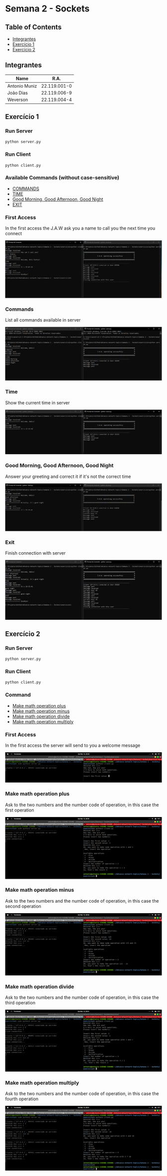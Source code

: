 # Semana 2 - Sockets

## Table of Contents
* [Integrantes](#integrantes)
* [Exercício 1](#exercício-1)
* [Exercício 2](#exercício-2)

## Integrantes
| Name           | R.A.           |
| -----------    | -----------    |
| Antonio Muniz  | 22.119.001-0   |
| João Dias      | 22.119.006-9   |
| Weverson       | 22.119.004-4   |


## Exercício 1

### Run Server
```terminal
python server.py
```
### Run Client
```terminal
python client.py
```

### Available Commands (without case-sensitive)

* [COMMANDS](#commands)
* [TIME](#time)
* [Good Morning, Good Afternoon, Good Night](#good-morning-good-afternoon-good-night)
* [EXIT](#exit)

### First Access

In the first access the J.A.W ask you a name to call you the next time you connect

![first-access](Images/ex1FirstAccess.PNG)

### Commands

List all commands available in server

![commands](Images/ex1Commands.PNG)

### Time

Show the current time in server

![time](Images/ex1Time.PNG)

### Good Morning, Good Afternoon, Good Night

Answer your greeting and correct it if it's not the correct time

![greeting](Images/ex1Greeting.PNG)

### Exit

Finish connection with server

![exit](Images/ex1Exit.PNG)


## Exercício 2

### Run Server
```terminal
python server.py
```
### Run Client
```terminal
python client.py
```

### Command

* [Make math operation plus](#commandOperationPlus)
* [Make math operation minus](#commandOperationMinus)
* [Make math operation divide](#commandOperationDivide)
* [Make math operation multiply](#commandOperationMultiply)

### First Access

In the first access the server will send to you a welcome message

![first-access](Images/ex2FirstAccess.png)

### Make math operation plus

Ask to the two numbers and the number code of operation, in this case the first operation

![commandOperationPlus](Images/ex2CommandsPlus.png)

### Make math operation minus

Ask to the two numbers and the number code of operation, in this case the second operation

![commandOperationMinus](Images/ex2CommandsMinus.png)

### Make math operation divide

Ask to the two numbers and the number code of operation, in this case the third operation

![commandOperationDivide](Images/ex2CommandsDivide.png)

### Make math operation multiply

Ask to the two numbers and the number code of operation, in this case the fourth operation

![commandOperationMultiply](Images/ex2CommandsMultiply.png)
